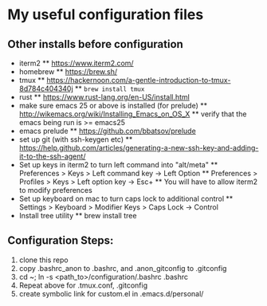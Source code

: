 # My useful configuration files

## Other installs before configuration
* iterm2
** https://www.iterm2.com/
* homebrew
** https://brew.sh/
* tmux
** https://hackernoon.com/a-gentle-introduction-to-tmux-8d784c404340j
** `brew install tmux`
* rust
** https://www.rust-lang.org/en-US/install.html
* make sure emacs 25 or above is installed (for prelude)
** http://wikemacs.org/wiki/Installing_Emacs_on_OS_X
** verify that the emacs being run is >= emacs25
* emacs prelude
** https://github.com/bbatsov/prelude
* set up git (with ssh-keygen etc)
** https://help.github.com/articles/generating-a-new-ssh-key-and-adding-it-to-the-ssh-agent/
* Set up keys in iterm2 to turn left command into "alt/meta"
** Preferences > Keys > Left command key -> Left Option
** Preferences > Profiles > Keys > Left option key -> Esc+
** You will have to allow iterm2 to modify preferences
* Set up keyboard on mac to turn caps lock to additional control
** Settings > Keyboard > Modifier Keys > Caps Lock -> Control
* Install tree utility
** brew install tree

## Configuration Steps:
1. clone this repo
2. copy .bashrc_anon to .bashrc, and .anon_gitconfig to .gitconfig
3. cd ~; ln -s <path_to>/configuration/.bashrc .bashrc
4. Repeat above for .tmux.conf, .gitconfig
5. create symbolic link for custom.el in .emacs.d/personal/
